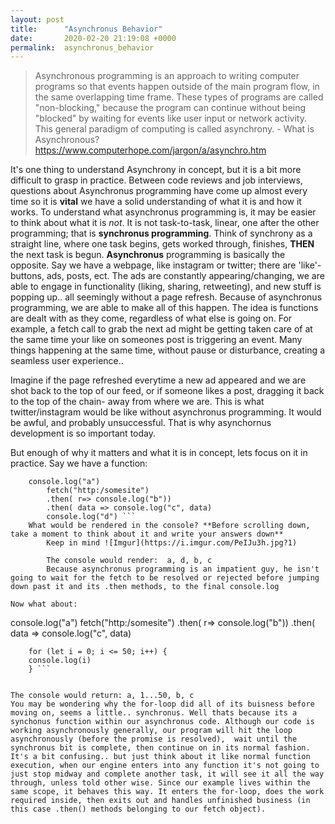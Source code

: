 ```yaml
---
layout: post
title:      "Asynchronus Behavior"
date:       2020-02-20 21:19:08 +0000
permalink:  asynchronus_behavior
---
```



> Asynchronous programming is an approach to writing computer programs so that events happen outside of the main program flow, in the same overlapping time frame. These types of programs are called "non-blocking," because the program can continue without being "blocked" by waiting for events like user input or network activity. This general paradigm of computing is called asynchrony. - What is Asynchronous?
https://www.computerhope.com/jargon/a/asynchro.htm

It's one thing to understand Asynchrony in concept, but it is a bit more difficult to grasp in practice. Between code reviews and job interviews, questions about Asynchronus programming have come up almost every time so it is **vital** we have a solid understanding of what it is and how it works. 
To understand what asynchronus programming is, it may be easier to think about what it is *not*. It is not task-to-task, linear, one after the other programming; that is **synchronus programming**. Think of synchrony as a straight line, where one task begins, gets worked through, finishes, **THEN** the next task is begun.  **Asynchronus** programming is basically the opposite. Say we have a webpage, like instagram or twitter; there are 'like'-buttons, ads, posts, ect. The ads are constantly appearing/changing, we are able to engage in functionality (liking, sharing, retweeting), and new stuff is popping up.. all seemingly without a page refresh. Because of asynchronus programming, we are able to make all of this happen. The idea is functions are dealt with as they come, regardless of what else is going on. For example, a fetch call to grab the next ad might be getting taken care of at the same time your like on someones post is triggering an event. Many things happening at the same time, without pause or disturbance, creating a seamless user experience.. 

Imagine if the page refreshed everytime a new ad appeared and we are shot back to the top of our feed, or if someone likes a post, dragging it back to the top of the chain- away from where we are. This is what twitter/instagram would be like without asynchronus programming. It would be awful, and probably unsuccessful. That is why asynchornus development is so important today. 

But enough of why it matters and what it is in concept, lets focus on it in practice. 
Say we have a function: 

``` fetchList = () => { 
    console.log("a")
		fetch("http:/somesite")
		.then( r=> console.log("b"))
		.then( data => console.log("c", data)
		console.log("d") ```
	What would be rendered in the console? **Before scrolling down, take a moment to think about it and write your answers down**
		Keep in mind ![Imgur](https://i.imgur.com/PeIJu3h.jpg?1)
		
		The console would render:  a, d, b, c 
		Because asynchronus programming is an impatient guy, he isn't going to wait for the fetch to be resolved or rejected before jumping down past it and its .then methods, to the final console.log 
		
Now what about: 
``` 
   console.log("a")
		fetch("http:/somesite")
		.then( r=> console.log("b"))
		.then( data => console.log("c", data)
		
		for (let i = 0; i <= 50; i++) {
		console.log(i)
		} ```
		

	The console would return: a, 1...50, b, c 
	You may be wondering why the for-loop did all of its buisness before moving on, seems a little.. synchronus. Well thats because its a synchonus function within our asynchronus code. Although our code is working asynchronously generally, our program will hit the loop asynchronously (before the promise is resolved),  wait until the synchronus bit is complete, then continue on in its normal fashion. It's a bit confusing.. but just think about it like normal function execution, when our engine enters into any function it's not going to just stop midway and complete another task, it will see it all the way through, unless told other wise. Since our example lives within the same scope, it behaves this way. It enters the for-loop, does the work required inside, then exits out and handles unfinished business (in this case .then() methods belonging to our fetch object).  
		
		




